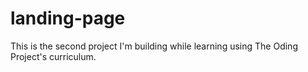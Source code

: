 # landing-page
This is the second project I'm building while learning using The Oding Project's curriculum.
